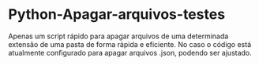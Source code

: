 # Python-Apagar-arquivos-testes

Apenas um script rápido para apagar arquivos de uma determinada extensão de uma pasta de forma rápida e eficiente. No caso o código está atualmente configurado para apagar arquivos .json, podendo ser ajustado.
